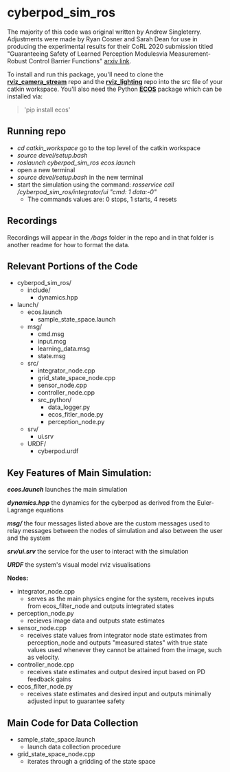 # cyberpod_sim_ros
The majority of this code was original written by Andrew Singleterry. Adjustments were made by Ryan Cosner and Sarah Dean for use in producing the experimental results for their CoRL 2020 submission titled "Guaranteeing Safety of Learned Perception Modulesvia Measurement-Robust Control Barrier Functions" [arxiv link](https://arxiv.org/pdf/2010.16001.pdf).

To install and run this package, you'll need to clone the [**rviz_camera_stream**](https://github.com/lucasw/rviz_camera_stream.git) repo and the [**rviz_lighting**](https://github.com/mogumbo/rviz_lighting.git) repo into the src file of your catkin workspace. You'll also need the Python [**ECOS**](https://github.com/embotech/ecos-python) package which can be installed via: 
> 'pip install ecos'

<!--
## Install OSQP_embedded 
*clone from bitbucket*
*enter directory*
mkdir build 
cd build
cmake ..
sudo make install
 
## Install ASIF++ 
*clone from bitbucket* 
*go to directory*
mkdir build
cd build
cmake ..
ccmake . 
*change osqp_embedded to true*
sudo make install
-->

## Running repo
<!--
* go to top level of catkin workspace
* 'catkin_make' whenever code changes -->
* *cd catkin_workspace* go to the top level of the catkin workspace
* *source devel/setup.bash*
* *roslaunch cyberpod_sim_ros ecos.launch*
* open a new terminal 
* *source devel/setup.bash* in the new terminal 
* start the simulation using the command: *rosservice call /cyberpod_sim_ros/integrator/ui "cmd: 1 
data:-0"*
  * The commands values are: 0 stops, 1 starts, 4 resets

## Recordings
Recordings will appear in the */bags* folder in the repo and in that folder is another readme for how to format the data.

## Relevant Portions of the Code 
* cyberpod_sim_ros/
    * include/ 
        * dynamics.hpp
*   launch/ 
    * ecos.launch 
        * sample_state_space.launch
    * msg/ 
        * cmd.msg 
        * input.mcg
        * learning_data.msg
        * state.msg
    * src/
        * integrator_node.cpp
        * grid_state_space_node.cpp
        * sensor_node.cpp
        * controller_node.cpp
        * src_python/
            * data_logger.py
            * ecos_fitler_node.py
            * perception_node.py 
    * srv/
        * ui.srv
    * URDF/
        * cyberpod.urdf







## Key Features of Main Simulation: 
***ecos.launch*** 
    launches the main simulation 

***dynamics.hpp*** 
    the dynamics for the cyberpod as derived from the Euler-Lagrange equations

***msg/***
    the four messages listed above are the custom messages used to relay messages between the nodes of simulation and also between the user and the system 

***srv/ui.srv***
    the service for the user to interact with the simulation

***URDF***
    the system's visual model rviz visualisations 

**Nodes:**
* integrator_node.cpp
    * serves as the main physics engine for the system, receives inputs from ecos_filter_node and outputs integrated states 
* perception_node.py 
    * recieves image data and outputs state estimates
* sensor_node.cpp
    * receives state values from integrator node state estimates from perception_node and outputs "measured states" with true state values used whenever they cannot be attained from the image, such as velocity. 
* controller_node.cpp
    * receives state estimates and output desired input based on PD feedback gains
* ecos_filter_node.py 
    * receives state estimates and desired input and outputs minimally adjusted input to guarantee safety 


## Main Code for Data Collection 
* sample_state_space.launch
    * launch data collection procedure
* grid_state_space_node.cpp
    * iterates through a gridding of the state space 


